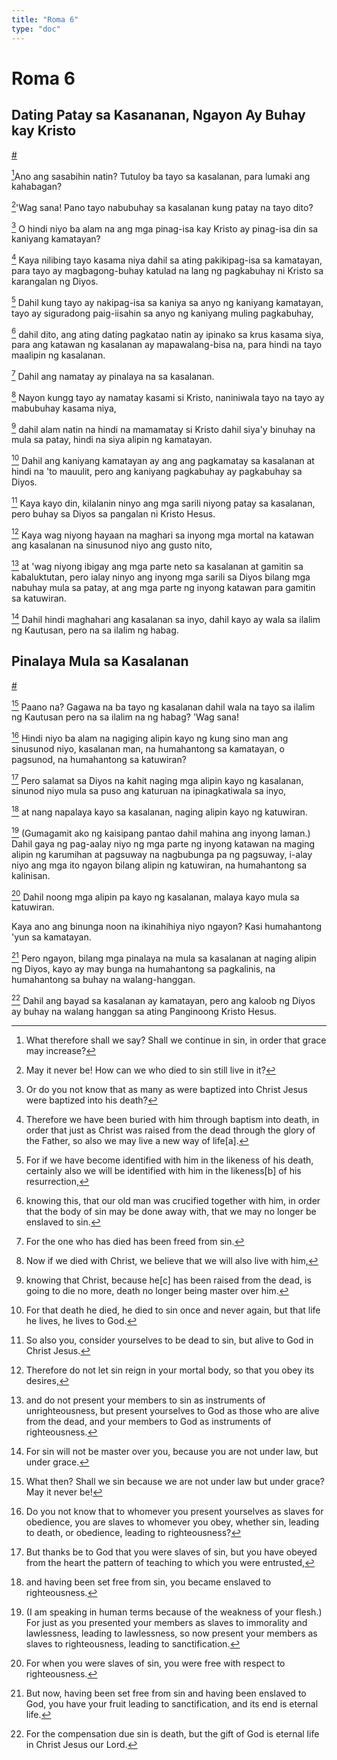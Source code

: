 ```yaml
---
title: "Roma 6"
type: "doc"
---
```


# Roma 6

## Dating Patay sa Kasananan, Ngayon Ay Buhay kay Kristo
[#](# "Formerly Dead to Sin, Now Alive in Christ")

[^1]Ano ang sasabihin natin? Tutuloy ba tayo sa kasalanan, para lumaki ang kahabagan?

[^1]: What therefore shall we say? Shall we continue in sin, in order that grace may increase?

[^2]'Wag sana! Pano tayo nabubuhay sa kasalanan kung patay na tayo dito?

[^2]: May it never be! How can we who died to sin still live in it?

[^3] O hindi niyo ba alam na ang mga pinag-isa kay Kristo ay pinag-isa din sa kaniyang kamatayan?

[^3]: Or do you not know that as many as were baptized into Christ Jesus were baptized into his death?

[^4] Kaya nilibing tayo kasama niya dahil sa ating pakikipag-isa sa kamatayan, para tayo ay magbagong-buhay katulad na lang ng pagkabuhay ni Kristo sa karangalan ng Diyos.

[^4]: Therefore we have been buried with him through baptism into death, in order that just as Christ was raised from the dead through the glory of the Father, so also we may live a new way of life[a].

[^5] Dahil kung tayo ay nakipag-isa sa kaniya sa anyo ng kaniyang kamatayan, tayo ay siguradong paig-iisahin sa anyo ng kaniyang muling pagkabuhay,

[^5]: For if we have become identified with him in the likeness of his death, certainly also we will be identified with him in the likeness[b] of his resurrection,

[^6] dahil dito, ang ating dating pagkatao natin ay ipinako sa krus kasama siya, para ang katawan ng kasalanan ay mapawalang-bisa na, para hindi na tayo maalipin ng kasalanan.

[^6]: knowing this, that our old man was crucified together with him, in order that the body of sin may be done away with, that we may no longer be enslaved to sin.

[^7] Dahil ang namatay ay pinalaya na sa kasalanan.

[^7]: For the one who has died has been freed from sin.

[^8] Nayon kungg tayo ay namatay kasami si Kristo, naniniwala tayo na tayo ay mabubuhay kasama niya,

[^8]: Now if we died with Christ, we believe that we will also live with him,

[^9] dahil alam natin na hindi na mamamatay si Kristo dahil siya'y binuhay na mula sa patay, hindi na siya alipin ng kamatayan.

[^9]: knowing that Christ, because he[c] has been raised from the dead, is going to die no more, death no longer being master over him.

[^10] Dahil ang kaniyang kamatayan ay ang ang pagkamatay sa kasalanan at hindi na 'to mauulit, pero ang kaniyang pagkabuhay ay pagkabuhay sa Diyos.

[^10]: For that death he died, he died to sin once and never again, but that life he lives, he lives to God.

[^11] Kaya kayo din, kilalanin ninyo ang mga sarili niyong patay sa kasalanan, pero buhay sa Diyos sa pangalan ni Kristo Hesus.

[^11]: So also you, consider yourselves to be dead to sin, but alive to God in Christ Jesus.

[^12] Kaya wag niyong hayaan na maghari sa inyong mga mortal na katawan ang kasalanan na sinusunod niyo ang gusto nito,

[^12]: Therefore do not let sin reign in your mortal body, so that you obey its desires,

[^13] at 'wag niyong ibigay ang mga parte neto sa kasalanan at gamitin sa kabaluktutan, pero ialay ninyo ang inyong mga sarili sa Diyos bilang mga nabuhay mula sa patay, at ang mga parte ng inyong katawan para gamitin sa katuwiran.

[^13]: and do not present your members to sin as instruments of unrighteousness, but present yourselves to God as those who are alive from the dead, and your members to God as instruments of righteousness.

[^14] Dahil hindi maghahari ang kasalanan sa inyo, dahil kayo ay wala sa ilalim ng Kautusan, pero na sa ilalim ng habag.

[^14]: For sin will not be master over you, because you are not under law, but under grace.

## Pinalaya Mula sa Kasalanan
[#](# "Set Free from Sin")

[^15] Paano na? Gagawa na ba tayo ng kasalanan dahil wala na tayo sa ilalim ng Kautusan pero na sa ilalim na ng habag? 'Wag sana!

[^15]: What then? Shall we sin because we are not under law but under grace? May it never be!

[^16] Hindi niyo ba alam na nagiging alipin kayo ng kung sino man ang sinusunod niyo, kasalanan man, na humahantong sa kamatayan, o pagsunod, na humahantong sa katuwiran?

[^16]: Do you not know that to whomever you present yourselves as slaves for obedience, you are slaves to whomever you obey, whether sin, leading to death, or obedience, leading to righteousness?

[^17] Pero salamat sa Diyos na kahit naging mga alipin kayo ng kasalanan, sinunod niyo mula sa puso ang katuruan na ipinagkatiwala sa inyo,

[^17]: But thanks be to God that you were slaves of sin, but you have obeyed from the heart the pattern of teaching to which you were entrusted,

[^18] at nang napalaya kayo sa kasalanan, naging alipin kayo ng katuwiran.

[^18]: and having been set free from sin, you became enslaved to righteousness.

[^19] (Gumagamit ako ng kaisipang pantao dahil mahina ang inyong laman.) Dahil gaya ng pag-aalay niyo ng mga parte ng inyong katawan na maging alipin ng karumihan at pagsuway na nagbubunga pa ng pagsuway, i-alay niyo ang mga ito ngayon bilang alipin ng katuwiran, na humahantong sa kalinisan.

[^19]: (I am speaking in human terms because of the weakness of your flesh.) For just as you presented your members as slaves to immorality and lawlessness, leading to lawlessness, so now present your members as slaves to righteousness, leading to sanctification.

[^20] Dahil noong mga alipin pa kayo ng kasalanan, malaya kayo mula sa katuwiran.

[^20]: For when you were slaves of sin, you were free with respect to righteousness.

Kaya ano ang binunga noon na ikinahihiya niyo ngayon? Kasi humahantong 'yun sa kamatayan.

[^21]: Therefore what sort of fruit did you have then, about which you are now ashamed? For the end of those things is death.

[^22] Pero ngayon, bilang mga pinalaya na mula sa kasalanan at naging alipin ng Diyos, kayo ay may bunga na humahantong sa pagkalinis, na humahantong sa buhay na walang-hanggan.

[^22]: But now, having been set free from sin and having been enslaved to God, you have your fruit leading to sanctification, and its end is eternal life.

[^23] Dahil ang bayad sa kasalanan ay kamatayan, pero ang kaloob ng Diyos ay buhay na walang hanggan sa ating Panginoong Kristo Hesus.

[^23]: For the compensation due sin is death, but the gift of God is eternal life in Christ Jesus our Lord.
